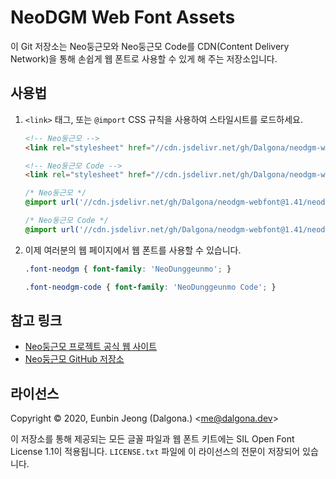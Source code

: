 # NeoDGM Web Font Assets

이 Git 저장소는 Neo둥근모와 Neo둥근모 Code를 CDN(Content Delivery Network)을
통해 손쉽게 웹 폰트로 사용할 수 있게 해 주는 저장소입니다.

## 사용법

1. `<link>` 태그, 또는 `@import` CSS 규칙을 사용하여 스타일시트를 로드하세요.

    ```html
    <!-- Neo둥근모 -->
    <link rel="stylesheet" href="//cdn.jsdelivr.net/gh/Dalgona/neodgm-webfont@1.41/neodgm/style.css">

    <!-- Neo둥근모 Code -->
    <link rel="stylesheet" href="//cdn.jsdelivr.net/gh/Dalgona/neodgm-webfont@1.41/neodgm_code/style.css">
    ```

    ```css
    /* Neo둥근모 */
    @import url('//cdn.jsdelivr.net/gh/Dalgona/neodgm-webfont@1.41/neodgm/style.css');

    /* Neo둥근모 Code */
    @import url('//cdn.jsdelivr.net/gh/Dalgona/neodgm-webfont@1.41/neodgm_code/style.css');
    ```

2. 이제 여러분의 웹 페이지에서 웹 폰트를 사용할 수 있습니다.

    ```css
    .font-neodgm { font-family: 'NeoDunggeunmo'; }

    .font-neodgm-code { font-family: 'NeoDunggeunmo Code'; }
    ```

## 참고 링크

- [Neo둥근모 프로젝트 공식 웹 사이트](https://neodgm.dalgona.dev)
- [Neo둥근모 GitHub 저장소](https://github.com/Dalgona/neodgm)

## 라이선스

Copyright &copy; 2020, Eunbin Jeong (Dalgona.) &lt;me@dalgona.dev&gt;

이 저장소를 통해 제공되는 모든 글꼴 파일과 웹 폰트 키트에는 SIL Open Font
License 1.1이 적용됩니다. `LICENSE.txt` 파일에 이 라이선스의 전문이 저장되어
있습니다.

